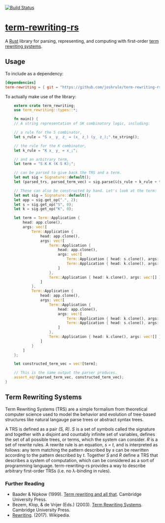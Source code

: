 [![Build
Status](https://travis-ci.org/joshrule/term-rewriting-rs.svg?branch=setup_travis_ci)](https://travis-ci.org/joshrule/term-rewriting-rs)

# [term-rewriting-rs][0]

A [Rust][1] library for parsing, representing, and computing with first-order [term rewriting systems][2].

## Usage

To include as a dependency:

```toml
[dependencies]
term-rewriting = { git = "https://github.com/joshrule/term-rewriting-rs" }
```

To actually make use of the library:

```rust
    extern crate term_rewriting;
    use term_rewriting::types::*;

    fn main() {
    // A string representation of SK combinatory logic, including:

    // a rule for the S combinator,
    let s_rule = "S x_ y_ z_ = (x_ z_) (y_ z_);".to_string();

    // the rule for the K combinator,
    let k_rule = "K x_ y_ = x_;";

    // and an arbitrary term,
    let term = "S K K (K S K);";

    // can be parsed to give back the TRS and a term.
    let mut sig = Signature::default();
    let (parsed_trs, parsed_term_vec) = sig.parse(&(s_rule + k_rule + term)).expect("successful parse");

    // These can also be constructed by hand. Let's look at the term:
    let mut sig = Signature::default();
    let app = sig.get_op(".", 2);
    let s = sig.get_op("S", 0);
    let k = sig.get_op("K", 0);

    let term = Term::Application {
        head: app.clone(),
        args: vec![
            Term::Application {
                head: app.clone(),
                args: vec![
                    Term::Application {
                        head: app.clone(),
                        args: vec![
                            Term::Application { head: s.clone(), args: vec![] },
                            Term::Application { head: k.clone(), args: vec![] },
                        ]
                    },
                    Term::Application { head: k.clone(), args: vec![] }
                ]
            },
            Term::Application {
                head: app.clone(),
                args: vec![
                    Term::Application {
                        head: app.clone(),
                        args: vec![
                            Term::Application { head: k.clone(), args: vec![] },
                            Term::Application { head: s.clone(), args: vec![] },
                        ]
                    },
                    Term::Application { head: k.clone(), args: vec![] }
                ]
            }
        ]
    };

    let constructed_term_vec = vec![term];

    // This is the same output the parser produces.
    assert_eq!(parsed_term_vec, constructed_term_vec);
}
```

## Term Rewriting Systems

Term Rewriting Systems (TRS) are a simple formalism from theoretical computer science used to model the behavior and evolution of tree-based structures like natural langauge parse trees or abstract syntax trees.

A TRS is defined as a pair _(S, R)_. _S_ is a set of symbols called the signature and together with a disjoint and countably infinite set of variables, defines the set of all possible trees, or terms, which the system can consider. _R_ is a set of rewrite rules. A rewrite rule is an equation, _s = t_, and is interpreted as follows: any term matching the pattern described by _s_ can be rewritten according to the pattern described by _t_. Together _S_ and _R_ define a TRS that describes a system of computation, which can be considered as a sort of programming language. term-rewriting-rs provides a way to describe arbitrary first-order TRSs (i.e. no λ-binding in rules).

### Further Reading

- Baader & Nipkow (1999). [Term rewriting and all that][ref.1]. Cambridge University Press.
- Bezem, Klop, & de Vrijer (Eds.) (2003). [Term Rewriting Systems][ref.2]. Cambridge University Press.
- [Rewriting][ref.3]. (2017). Wikipedia.

[0]: https://github.com/joshrule/term-rewriting-rs
     "term-rewriting-rs"
[1]: https://www.rust-lang.org
     "The Rust Programming Language"
[2]: https://en.wikipedia.org/wiki/Rewriting#Term_rewriting_systems
     "Wikipedia - Term Rewriting Systems"
[ref.1]: http://www.cambridge.org/us/academic/subjects/computer-science/programming-languages-and-applied-logic/term-rewriting-and-all
     "Term Rewriting and All That"
[ref.2]: http://www.cambridge.org/us/academic/subjects/computer-science/programming-languages-and-applied-logic/term-rewriting-systems
     "Term Rewriting Systems"
[ref.3]: https://en.wikipedia.org/wiki/Rewriting
     "Wikipedia - Rewriting"
